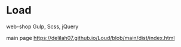 # Load

web-shop Gulp, Scss, jQuery

main page https://delilah07.github.io/Loud/blob/main/dist/index.html
